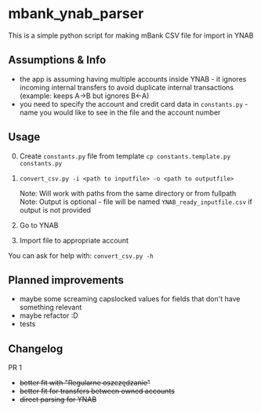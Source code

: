 # mbank_ynab_parser

This is a simple python script for making mBank CSV file for import in YNAB

## Assumptions & Info

- the app is assuming having multiple accounts inside YNAB - it ignores incoming internal transfers to avoid duplicate internal transactions (example: keeps A->B but ignores B<-A)
- you need to specify the account and credit card data in `constants.py` - name you would like to see in the file and the account number

## Usage

0) Create `constants.py` file from template
    `cp constants.template.py constants.py`
1) `convert_csv.py -i <path to inputfile> -o <path to outputfile> `

   Note: Will work with paths from the same directory or from fullpath
   Note: Output is optional - file will be named `YNAB_ready_inputfile.csv` if output is not provided
2) Go to YNAB
4) Import file to appropriate account

You can ask for help with:
`convert_csv.py -h`

## Planned improvements

- maybe some screaming capslocked values for fields that don't have something relevant
- maybe refactor :D
- tests

## Changelog
PR 1
- ~~better fit with "Regularne oszczędzanie"~~
- ~~better fit for transfers between owned accounts~~
- ~~direct parsing for YNAB~~

